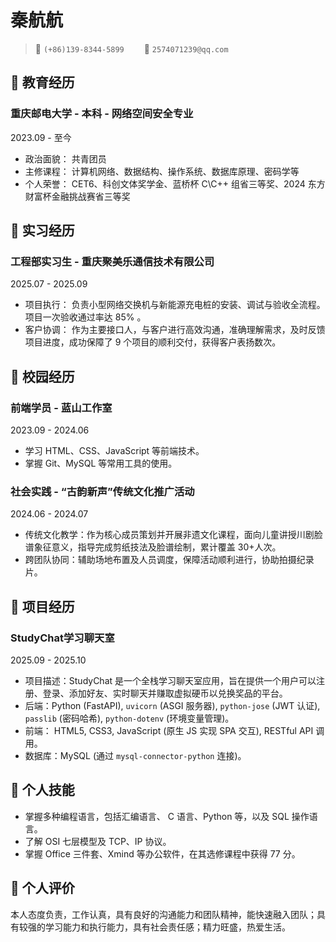 # 秦航航

> <span alt="icon">&#xe60f;</span> `(+86)139-8344-5899`&emsp;&emsp; <span alt="icon">&#xe7ca;</span> `2574071239@qq.com`&emsp;&emsp;

<!-- > <span class="icon">&#xe600;</span> [octocat](https://github.com/octocat)-->

<!--头像<img class="avatar" src="https://avatars.githubusercontent.com/u/583231?v=4">-->

## &#xe80c; 教育经历

<div class="entry-title">
    <h3>重庆邮电大学 - 本科 - 网络空间安全专业</h3> 
    <p>2023.09 - 至今</p>
</div>

- 政治面貌： 共青团员
- 主修课程： 计算机网络、数据结构、操作系统、数据库原理、密码学等
- 个人荣誉： CET6、科创文体奖学金、蓝桥杯 C\C++ 组省三等奖、2024 东方财富杯金融挑战赛省三等奖

## &#xe618; 实习经历

<div alt="entry-title">
    <h3>工程部实习生 - 重庆聚美乐通信技术有限公司</h3> 
    <p>2025.07 - 2025.09</p>
</div>

- 项目执行： 负责小型网络交换机与新能源充电桩的安装、调试与验收全流程。项目一次验收通过率达 85% 。
- 客户协调： 作为主要接口人，与客户进行高效沟通，准确理解需求，及时反馈项目进度，成功保障了 9 个项目的顺利交付，获得客户表扬数次。

## &#xe8b5; 校园经历

<div alt="entry-title">
    <h3>前端学员 - 蓝山工作室</h3> 
    <p>2023.09 - 2024.06</p>
</div>

- 学习 HTML、CSS、JavaScript 等前端技术。
- 掌握 Git、MySQL 等常用工具的使用。

<div class="entry-title">
    <h3>社会实践 - “古韵新声”传统文化推广活动</h3> 
    <p>2024.06 - 2024.07</p>
</div>

- 传统文化教学：作为核心成员策划并开展非遗文化课程，面向儿童讲授川剧脸谱象征意义，指导完成剪纸技法及脸谱绘制，累计覆盖 30+人次。
- 跨团队协同：辅助场地布置及人员调度，保障活动顺利进行，协助拍摄纪录片。

## &#xe603; 项目经历

<div alt="entry-title">
    <h3>StudyChat学习聊天室</h3> 
    <p>2025.09 - 2025.10</p>
</div>

- 项目描述：StudyChat 是一个全栈学习聊天室应用，旨在提供一个用户可以注册、登录、添加好友、实时聊天并赚取虚拟硬币以兑换奖品的平台。
- 后端：Python (FastAPI), `uvicorn` (ASGI 服务器), `python-jose` (JWT 认证), `passlib` (密码哈希), `python-dotenv` (环境变量管理)。
- 前端： HTML5, CSS3, JavaScript (原生 JS 实现 SPA 交互), RESTful API 调用。
- 数据库：MySQL (通过 `mysql-connector-python` 连接)。

## &#xecfa; 个人技能

- 掌握多种编程语言，包括汇编语言、 C 语言、Python 等，以及 SQL 操作语言。
- 了解 OSI 七层模型及 TCP、IP 协议。
- 掌握 Office 三件套、Xmind 等办公软件，在其选修课程中获得 77 分。

## &#xe673; 个人评价

本人态度负责，工作认真，具有良好的沟通能力和团队精神，能快速融入团队；具有较强的学习能力和执行能力，具有社会责任感；精力旺盛，热爱生活。
